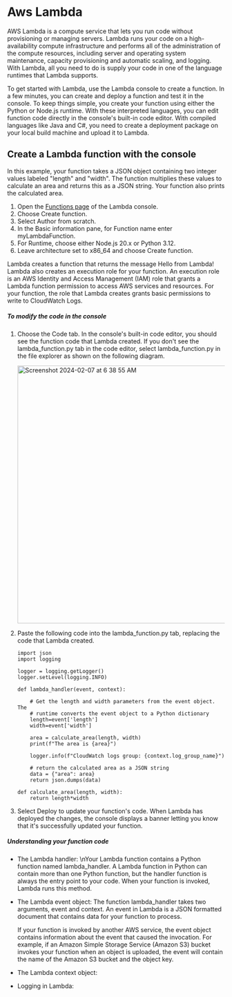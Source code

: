 # Aws Lambda
AWS Lambda is a compute service that lets you run code without provisioning or managing servers. Lambda runs your code on a high-availability compute infrastructure and performs all of the administration of the compute resources, including server and operating system maintenance, capacity provisioning and automatic scaling, and logging. With Lambda, all you need to do is supply your code in one of the language runtimes that Lambda supports.

To get started with Lambda, use the Lambda console to create a function. In a few minutes, you can create and deploy a function and test it in the console. To keep things simple, you create your function using either the Python or Node.js runtime. With these interpreted languages, you can edit function code directly in the console's built-in code editor. With compiled languages like Java and C#, you need to create a deployment package on your local build machine and upload it to Lambda.

## Create a Lambda function with the console
In this example, your function takes a JSON object containing two integer values labeled "length" and "width". The function multiplies these values to calculate an area and returns this as a JSON string. Your function also prints the calculated area.

1. Open the [Functions page](https://console.aws.amazon.com/lambda/home#/functions) of the Lambda console.
2. Choose Create function.
3. Select Author from scratch.
4. In the Basic information pane, for Function name enter myLambdaFunction.
5. For Runtime, choose either Node.js 20.x or Python 3.12.
6. Leave architecture set to x86_64 and choose Create function.

Lambda creates a function that returns the message Hello from Lambda! Lambda also creates an execution role for your function. An execution role is an AWS Identity and Access Management (IAM) role that grants a Lambda function permission to access AWS services and resources. For your function, the role that Lambda creates grants basic permissions to write to CloudWatch Logs.

##### To modify the code in the console
1. Choose the Code tab.
   In the console's built-in code editor, you should see the function code that Lambda created. If you don't see the lambda_function.py tab in the code editor, select 
   lambda_function.py in the file explorer as shown on the following diagram.

   <img width="597" alt="Screenshot 2024-02-07 at 6 38 55 AM" src="https://github.com/ankitakotadiya/Data-Engineering/assets/27961132/b22050eb-20be-4c22-877d-b50f4a6706e0">

2. Paste the following code into the lambda_function.py tab, replacing the code that Lambda created.

   ```
   import json
   import logging
   
   logger = logging.getLogger()
   logger.setLevel(logging.INFO)
   
   def lambda_handler(event, context):
       
       # Get the length and width parameters from the event object. The 
       # runtime converts the event object to a Python dictionary
       length=event['length']
       width=event['width']
       
       area = calculate_area(length, width)
       print(f"The area is {area}")
           
       logger.info(f"CloudWatch logs group: {context.log_group_name}")
       
       # return the calculated area as a JSON string
       data = {"area": area}
       return json.dumps(data)
       
   def calculate_area(length, width):
       return length*width
   ```

3. Select Deploy to update your function's code. When Lambda has deployed the changes, the console displays a banner letting you know that it's successfully updated your function.

##### Understanding your function code
* The Lambda handler:
  \nYour Lambda function contains a Python function named lambda_handler. A Lambda function in Python can contain more than one Python function, but the handler function is always the entry point to your code. When your function is invoked, Lambda runs this method.
  
* The Lambda event object:
  The function lambda_handler takes two arguments, event and context. An event in Lambda is a JSON formatted document that contains data for your function to process.

  If your function is invoked by another AWS service, the event object contains information about the event that caused the invocation. For example, if an Amazon Simple Storage Service (Amazon S3) bucket invokes your function when an object is uploaded, the event will contain the name of the Amazon S3 bucket and the object key.

* The Lambda context object:
* Logging in Lambda:





 













